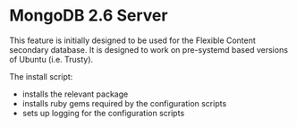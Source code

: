 MongoDB 2.6 Server
==================

This feature is initially designed to be used for the Flexible Content secondary database. 
It is designed to work on pre-systemd based versions of Ubuntu (i.e. Trusty).

The install script:
 - installs the relevant package
 - installs ruby gems required by the configuration scripts
 - sets up logging for the configuration scripts